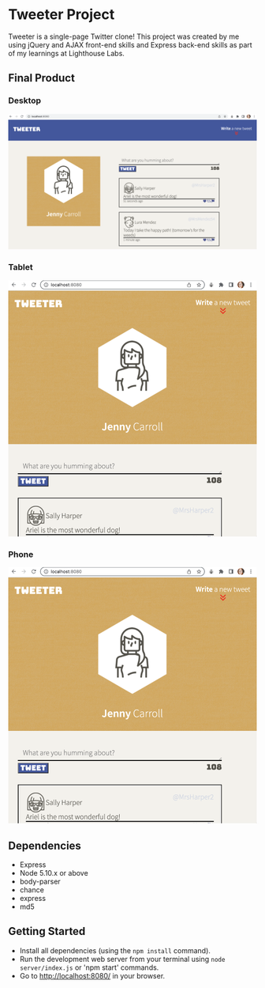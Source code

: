 # Tweeter Project

Tweeter is a single-page Twitter clone! This project was created by me using jQuery and AJAX front-end skills and Express back-end skills as part of my learnings at Lighthouse Labs.

## Final Product

### Desktop

![screenshot of app on desktop](https://github.com/JennyCarroll/tweeter/blob/main/docs/desktop.png?raw=true)

### Tablet

![screenshot of app on tablet](https://github.com/JennyCarroll/tweeter/blob/main/docs/tablet.png?raw=true)

### Phone

![screenshot of app on phone](https://github.com/JennyCarroll/tweeter/blob/main/docs/tablet2.png?raw=true)

## Dependencies

- Express
- Node 5.10.x or above
- body-parser
- chance
- express
- md5

## Getting Started

- Install all dependencies (using the `npm install` command).
- Run the development web server from your terminal using `node server/index.js` or 'npm start' commands.
- Go to <http://localhost:8080/> in your browser.
